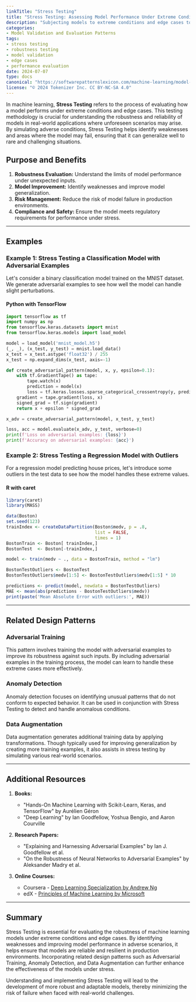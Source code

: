 ```yaml
---
linkTitle: "Stress Testing"
title: "Stress Testing: Assessing Model Performance Under Extreme Conditions"
description: "Subjecting models to extreme conditions and edge cases to evaluate performance."
categories:
- Model Validation and Evaluation Patterns
tags:
- stress testing
- robustness testing
- model validation
- edge cases
- performance evaluation
date: 2024-07-07
type: docs
canonical: "https://softwarepatternslexicon.com/machine-learning/model-validation-and-evaluation-patterns/robustness-testing/stress-testing"
license: "© 2024 Tokenizer Inc. CC BY-NC-SA 4.0"
---
```



In machine learning, **Stress Testing** refers to the process of evaluating how a model performs under extreme conditions and edge cases. This testing methodology is crucial for understanding the robustness and reliability of models in real-world applications where unforeseen scenarios may arise. By simulating adverse conditions, Stress Testing helps identify weaknesses and areas where the model may fail, ensuring that it can generalize well to rare and challenging situations.

## Purpose and Benefits

1. **Robustness Evaluation:** Understand the limits of model performance under unexpected inputs.
2. **Model Improvement:** Identify weaknesses and improve model generalization.
3. **Risk Management:** Reduce the risk of model failure in production environments.
4. **Compliance and Safety:** Ensure the model meets regulatory requirements for performance under stress.

---

## Examples

### Example 1: Stress Testing a Classification Model with Adversarial Examples

Let's consider a binary classification model trained on the MNIST dataset. We generate adversarial examples to see how well the model can handle slight perturbations.

#### Python with TensorFlow

```python
import tensorflow as tf
import numpy as np
from tensorflow.keras.datasets import mnist
from tensorflow.keras.models import load_model

model = load_model('mnist_model.h5')
(_, _), (x_test, y_test) = mnist.load_data()
x_test = x_test.astype('float32') / 255
x_test = np.expand_dims(x_test, axis=-1)

def create_adversarial_pattern(model, x, y, epsilon=0.1):
    with tf.GradientTape() as tape:
        tape.watch(x)
        prediction = model(x)
        loss = tf.keras.losses.sparse_categorical_crossentropy(y, prediction)
    gradient = tape.gradient(loss, x)
    signed_grad = tf.sign(gradient)
    return x + epsilon * signed_grad

x_adv = create_adversarial_pattern(model, x_test, y_test)

loss, acc = model.evaluate(x_adv, y_test, verbose=0)
print(f'Loss on adversarial examples: {loss}')
print(f'Accuracy on adversarial examples: {acc}')
```

### Example 2: Stress Testing a Regression Model with Outliers

For a regression model predicting house prices, let's introduce some outliers in the test data to see how the model handles these extreme values.

#### R with caret

```r
library(caret)
library(MASS)

data(Boston)
set.seed(123)
trainIndex <- createDataPartition(Boston$medv, p = .8, 
                                  list = FALSE, 
                                  times = 1)
BostonTrain <- Boston[ trainIndex,]
BostonTest  <- Boston[-trainIndex,]

model <- train(medv ~ ., data = BostonTrain, method = "lm")

BostonTestOutliers <- BostonTest
BostonTestOutliers$medv[1:5] <- BostonTestOutliers$medv[1:5] * 10

predictions <- predict(model, newdata = BostonTestOutliers)
MAE <- mean(abs(predictions - BostonTestOutliers$medv))
print(paste('Mean Absolute Error with outliers:', MAE))
```

---

## Related Design Patterns

### Adversarial Training

This pattern involves training the model with adversarial examples to improve its robustness against such inputs. By including adversarial examples in the training process, the model can learn to handle these extreme cases more effectively.

### Anomaly Detection

Anomaly detection focuses on identifying unusual patterns that do not conform to expected behavior. It can be used in conjunction with Stress Testing to detect and handle anomalous conditions.

### Data Augmentation

Data augmentation generates additional training data by applying transformations. Though typically used for improving generalization by creating more training examples, it also assists in stress testing by simulating various real-world scenarios.

---

## Additional Resources

1. **Books:**
   - "Hands-On Machine Learning with Scikit-Learn, Keras, and TensorFlow" by Aurélien Géron
   - "Deep Learning" by Ian Goodfellow, Yoshua Bengio, and Aaron Courville

2. **Research Papers:**
   - "Explaining and Harnessing Adversarial Examples" by Ian J. Goodfellow et al.
   - "On the Robustness of Neural Networks to Adversarial Examples" by Aleksander Madry et al.

3. **Online Courses:**
   - Coursera - [Deep Learning Specialization by Andrew Ng](https://www.coursera.org/specializations/deep-learning)
   - edX - [Principles of Machine Learning by Microsoft](https://www.edx.org/course/principles-machine-learning)

---

## Summary

Stress Testing is essential for evaluating the robustness of machine learning models under extreme conditions and edge cases. By identifying weaknesses and improving model performance in adverse scenarios, it helps ensure that models are reliable and resilient in production environments. Incorporating related design patterns such as Adversarial Training, Anomaly Detection, and Data Augmentation can further enhance the effectiveness of the models under stress.

Understanding and implementing Stress Testing will lead to the development of more robust and adaptable models, thereby minimizing the risk of failure when faced with real-world challenges.
